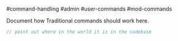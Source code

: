 #command-handling #admin #user-commands #mod-commands 

Document how Traditional commands should work here.

```C#
// point out where in the world it is in the codebase
```
